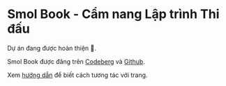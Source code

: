 # Smol Book - Cẩm nang Lập trình Thi đấu

Dự án đang được hoàn thiện 🚧.

Smol Book được đăng trên [Codeberg](https://smollemon.codeberg.page/SmolBook/) và [Github](https://smollemon.github.io/SmolBook/).

Xem [hướng dẫn](./guide.md) để biết cách tương tác với trang.